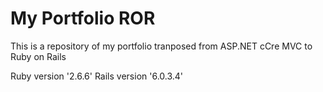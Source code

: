 # My Portfolio ROR

This is a repository of my portfolio tranposed from ASP.NET cCre MVC to Ruby on Rails


Ruby version '2.6.6'
Rails version  '6.0.3.4'



